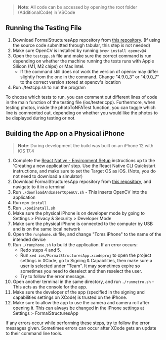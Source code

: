 >**Note**: All code can be accessed by opening the root folder (AdditionalCode) in VSCode

## Running the Testing File

1. Download FormalStructuresApp repository from [this repository](https://github.com/TomGibbon/FormalStructuresApp). (If using the source code submitted through tabular, this step is not needed)
2. Make sure OpenCV is installed by running `brew install opencv@4`
3. Open the `testcpp.sh` file and make sure the correct command is run depending on whether the machine running the tests runs with Apple Silicon (M1, M2 chips) or Mac Intel.
   - If the command still does not work the version of opencv may differ slightly from the one in the command. Change "4.9.0_3" or "4.9.0_7" to the correct version stored at opencv's location
4. Run ./testcpp.sh to run the program

To choose which tests to run, you can comment out different lines of code in the main function of the testing file (ios/tester.cpp).
Furthermore, when testing photos, inside the photoToNFATest function, you can toggle which line is commented out, depending on whether you would like the photos to be displayed during testing or not.

## Building the App on a Physical iPhone

>**Note**: During development the build was built on an iPhone 12 with iOS 17.4

1. Complete the [React Native - Environment Setup](https://reactnative.dev/docs/environment-setup) instructions up to the 'Creating a new application' step. Use the React Native CLI Quickstart instructions, and make sure to set the Target OS as iOS. (Note, you do not need to download a simulator)
2. Download FormalStructuresApp repository from [this repository](https://github.com/TomGibbon/FormalStructuresApp), and navigate to it in a terminal
3. Run `./downloadAndInsertOpenCV.sh` - This inserts OpenCV into the application
4. Run `npm install`
5. Run `./podinstall.sh`
6. Make sure the physical iPhone is on developer mode by going to Settings > Privacy & Security > Developer Mode
7. Make sure the physical iPhone is connected to the computer by USB and is on the same local network
8. Open the `runphone.sh` file, and change "Toms iPhone" to the name of the intended device
9. Run `./runphone.sh` to build the application. If an error occurs:
   - Redo steps 4 and 5.
   - Run `xed ios/FormalStructuresApp.xcodeproj` to open the project settings in XCode, go to Signing & Capabilities, then make sure a user is selected under "Team". It may sometimes expire so sometimes you need to deselect and then reselect the user.
   - Try to follow the error message.
11. Open another terminal in the same directory, and run `./runmetro.sh` - This acts as the console for the app.
12. Make sure the developer of the app (specified in the signing and capabilities settings on XCode) is trusted on the iPhone.
13. Make sure to allow the app to use the camera and camera roll after opening it. This can always be changed in the iPhone settings at Settings > FormalStructuresApp

If any errors occur while performing these steps, try to follow the error messages given. Sometimes errors can occur after XCode gets an update to their command line tools.